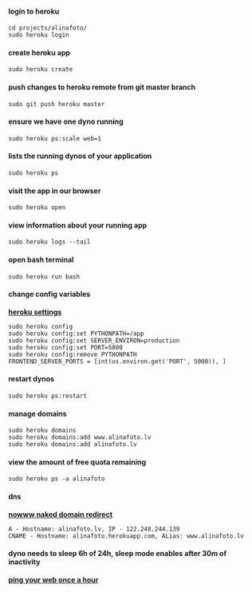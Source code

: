 #### login to heroku
```
cd projects/alinafoto/
sudo heroku login
```

#### create heroku app
```
sudo heroku create
```

#### push changes to heroku remote from git master branch
```
sudo git push heroku master
```

#### ensure we have one dyno running
```
sudo heroku ps:scale web=1
```

#### lists the running dynos of your application
```
sudo heroku ps
```

#### visit the app in our browser 
```
sudo heroku open
```

#### view information about your running app
```
sudo heroku logs --tail
```

#### open bash terminal
```
sudo heroku run bash
```

#### change config variables
__[heroku settings](https://dashboard.heroku.com/apps/alinafoto/settings)__
```
sudo heroku config
sudo heroku config:set PYTHONPATH=/app
sudo heroku config:set SERVER_ENVIRON=production
sudo heroku config:set PORT=5000
sudo heroku config:remove PYTHONPATH
FRONTEND_SERVER_PORTS = [int(os.environ.get('PORT', 5000)), ]
```

#### restart dynos
```
sudo heroku ps:restart
```

#### manage domains
```
sudo heroku domains
sudo heroku domains:add www.alinafoto.lv
sudo heroku domains:add alinafoto.lv
```

#### view the amount of free quota remaining
```
sudo heroku ps -a alinafoto
```

#### dns
__[nowww naked domain redirect](http://www.arecord.net/)__
```
A - Hostname: alinafoto.lv, IP - 122.248.244.139
CNAME - Hostname: alinafoto.herokuapp.com, ALias: www.alinafoto.lv
```

#### dyno needs to sleep 6h of 24h, sleep mode enables after 30m of inactivity
__[ping your web once a hour](https://uptimerobot.com/dashboard#777048782)__
